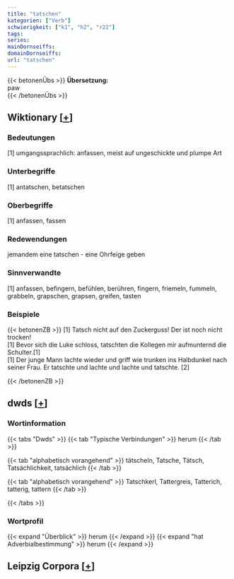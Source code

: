 ```yaml
---
title: "tatschen"
kategorien: ["Verb"]
schwierigkeit: ["k1", "h2", "r22"]
tags:
series:
mainDornseiffs:
domainDornseiffs:
url: "tatschen"
---
```


{{< betonenÜbs >}}
**Übersetzung:**  
paw  
{{< /betonenÜbs >}}

## Wiktionary [[+](https://de.wiktionary.org/wiki/tatschen)]

### Bedeutungen
[1] umgangssprachlich: anfassen, meist auf ungeschickte und plumpe Art  

### Unterbegriffe
[1] antatschen, betatschen  

### Oberbegriffe
[1] anfassen, fassen  

### Redewendungen
jemandem eine tatschen - eine Ohrfeige geben  

### Sinnverwandte
[1] anfassen, befingern, befühlen, berühren, fingern, friemeln, fummeln, grabbeln, grapschen, grapsen, greifen, tasten  

### Beispiele
{{< betonenZB >}}
[1] Tatsch nicht auf den Zuckerguss! Der ist noch nicht trocken!  
[1] Bevor sich die Luke schloss, tatschten die Kollegen mir aufmunternd die Schulter.[1]  
[1] Der junge Mann lachte wieder und griff wie trunken ins Halbdunkel nach seiner Frau. Er tatschte und lachte und lachte und tatschte. [2]  

{{< /betonenZB >}}


## dwds [[+](https://www.dwds.de/wb/tatschen)]

### Wortinformation
{{< tabs "Dwds" >}}
{{< tab "Typische Verbindungen" >}}
herum
{{< /tab >}}

{{< tab "alphabetisch vorangehend" >}}
tätscheln, Tatsche, Tätsch, Tatsächlichkeit, tatsächlich
{{< /tab >}}

{{< tab "alphabetisch vorangehend" >}}
Tatschkerl, Tattergreis, Tatterich, tatterig, tattern
{{< /tab >}}

{{< /tabs >}}

### Wortprofil
{{< expand "Überblick" >}} herum {{< /expand >}}
{{< expand "hat Adverbialbestimmung" >}} herum {{< /expand >}}

## Leipzig Corpora [[+](https://corpora.uni-leipzig.de/en/res?word=tatschen&corpusId=deu_newscrawl-public_2018)]


